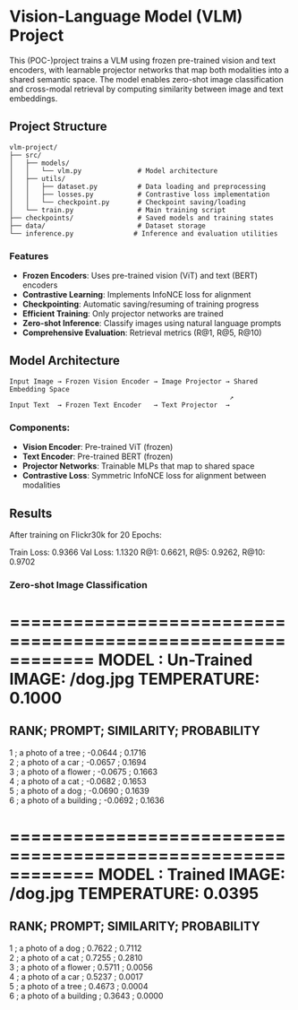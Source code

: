 # Vision-Language Model (VLM) Project

This (POC-)project trains a VLM using frozen pre-trained vision and text encoders, with learnable projector networks that map both modalities into a shared semantic space. 
The model enables zero-shot image classification and cross-modal retrieval by computing similarity between image and text embeddings.

## Project Structure
```
vlm-project/
├── src/
│   ├── models/
│   │   └── vlm.py              # Model architecture
│   ├── utils/
│   │   ├── dataset.py          # Data loading and preprocessing
│   │   ├── losses.py           # Contrastive loss implementation
│   │   └── checkpoint.py       # Checkpoint saving/loading
│   └── train.py                # Main training script
├── checkpoints/                # Saved models and training states
├── data/                       # Dataset storage
└── inference.py               # Inference and evaluation utilities
```



### Features
- **Frozen Encoders**: Uses pre-trained vision (ViT) and text (BERT) encoders
- **Contrastive Learning**: Implements InfoNCE loss for alignment
- **Checkpointing**: Automatic saving/resuming of training progress
- **Efficient Training**: Only projector networks are trained
- **Zero-shot Inference**: Classify images using natural language prompts
- **Comprehensive Evaluation**: Retrieval metrics (R@1, R@5, R@10)

## Model Architecture

```
Input Image → Frozen Vision Encoder → Image Projector → Shared Embedding Space
                                                       ↗
Input Text  → Frozen Text Encoder   → Text Projector  →
```

### Components:
- **Vision Encoder**: Pre-trained ViT (frozen)
- **Text Encoder**: Pre-trained BERT (frozen) 
- **Projector Networks**: Trainable MLPs that map to shared space
- **Contrastive Loss**: Symmetric InfoNCE loss for alignment between modalities


## Results

After training on Flickr30k for 20 Epochs:

  Train Loss: 0.9366
  Val Loss: 1.1320
  R@1: 0.6621, R@5: 0.9262, R@10: 0.9702

### Zero-shot Image Classification

============================================================
MODEL : Un-Trained
IMAGE: /dog.jpg
TEMPERATURE: 0.1000
============================================================
RANK; PROMPT;                                   SIMILARITY;   PROBABILITY 
------------------------------------------------------------
1 ;   a photo of a tree                       ; -0.0644     ; 0.1716      
2 ;   a photo of a car                        ; -0.0657     ; 0.1694      
3 ;   a photo of a flower                     ; -0.0675     ; 0.1663      
4 ;   a photo of a cat                        ; -0.0682     ; 0.1653      
5 ;   a photo of a dog                        ; -0.0690     ; 0.1639      
6 ;   a photo of a building                   ;  -0.0692    ;  0.1636      

============================================================
MODEL : Trained
IMAGE: /dog.jpg
TEMPERATURE: 0.0395
============================================================
RANK; PROMPT;                                   SIMILARITY;   PROBABILITY 
------------------------------------------------------------
1 ;    a photo of a dog                       ; 0.7622      ; 0.7112      
2 ;    a photo of a cat                       ;  0.7255     ;  0.2810      
3 ;   a photo of a flower                     ; 0.5711      ; 0.0056      
4 ;   a photo of a car                        ; 0.5237      ; 0.0017      
5 ;   a photo of a tree                       ; 0.4673      ; 0.0004      
6 ;   a photo of a building                   ; 0.3643      ; 0.0000      

